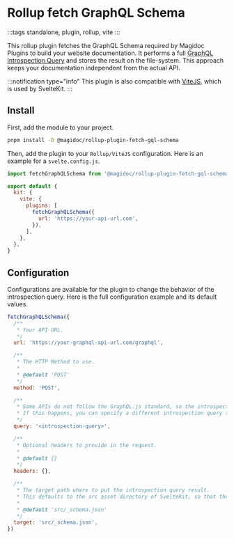 # Rollup fetch GraphQL Schema

:::tags
standalone, plugin, rollup, vite
:::

This rollup plugin fetches the GraphQL Schema required by Magidoc Plugins to build your website documentation. It performs a full [GraphQL Introspection Query](https://graphql.org/learn/introspection/) and stores the result on the file-system. This approach keeps your documentation independent from the actual API.

:::notification type="info"
This plugin is also compatible with [ViteJS](https://vitejs.dev/), which is used by SvelteKit.
:::

## Install

First, add the module to your project.

```bash
pnpm install -D @magidoc/rollup-plugin-fetch-gql-schema
```

Then, add the plugin to your `Rollup/ViteJS` configuration. Here is an example for a `svelte.config.js`.

```javascript
import fetchGraphQLSchema from '@magidoc/rollup-plugin-fetch-gql-schema'

export default {
  kit: {
    vite: {
      plugins: [
        fetchGraphQLSchema({
          url: 'https://your-api-url.com',
        }),
      ],
    },
  },
}
```

## Configuration

Configurations are available for the plugin to change the behavior of the introspection query. Here is the full configuration example and its default values.

```javascript
fetchGraphQLSchema({
  /**
   * Your API URL.
   */
  url: 'https://your-graphql-api-url.com/graphql',

  /**
   * The HTTP Method to use.
   *
   * @default 'POST'
   */
  method: 'POST',

  /**
   * Some APIs do not follow the GraphQL.js standard, so the introspection may be invalid for your API.
   * If this happens, you can specify a different introspection query to use.
   */
  query: '<introspection-query>',

  /**
   * Optional headers to provide in the request.
   *
   * @default {}
   */
  headers: {},

  /**
   * The target path where to put the introspection query result.
   * This defaults to the src asset directory of SvelteKit, so that the asset can be imported directly.
   *
   * @default 'src/_schema.json'
   */
  target: 'src/_schema.json',
})
```
